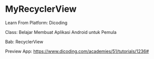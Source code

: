 # MyRecyclerView

Learn From Platform: Dicoding

Class: Belajar Membuat Aplikasi Android untuk Pemula

Bab: RecyclerView


Preview App:
https://www.dicoding.com/academies/51/tutorials/1236#
